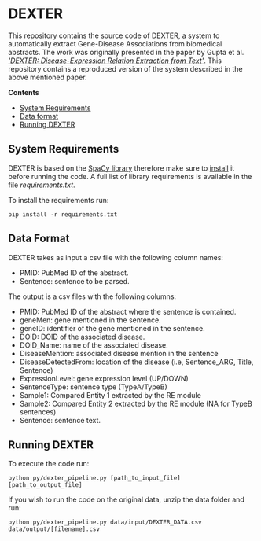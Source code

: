# DEXTER
This repository contains the source code of DEXTER, a system to automatically extract Gene-Disease Associations from biomedical abstracts. The work was originally presented in the paper by Gupta et al. [*'DEXTER: Disease-Expression Relation Extraction from Text'*](https://pubmed.ncbi.nlm.nih.gov/29860481/). This repository contains a reproduced version of the system described in the above mentioned paper. 

**Contents**

* [System Requirements](#system-requirements)
* [Data format](#data-format)
* [Running DEXTER](#running-dexter)

## System Requirements

DEXTER is based on the [SpaCy library](https://spacy.io/) therefore make sure to [install](https://spacy.io/usage) it before running the code. A full list of library requirements is available in the file _requirements.txt_.

To install the requirements run:
```
pip install -r requirements.txt
```

## Data Format

DEXTER takes as input a csv file with the following column names:
- PMID: PubMed ID of the abstract.
- Sentence: sentence to be parsed.

The output is a csv files with the following columns:
- PMID: PubMed ID of the abstract where the sentence is contained.
- geneMen: gene mentioned in the sentence.
- geneID: identifier of the gene mentioned in the sentence.
- DOID: DOID of the associated disease.
- DOID_Name: name of the associated disease.
- DiseaseMention: associated disease mention in the sentence
- DiseaseDetectedFrom: location of the disease (i.e, Sentence_ARG, Title, Sentence)
- ExpressionLevel: gene expression level (UP/DOWN)
- SentenceType: sentence type (TypeA/TypeB)
- Sample1: Compared Entity 1 extracted by the RE module
- Sample2: Compared Entity 2 extracted by the RE module (NA for TypeB sentences)
- Sentence: sentence text.

## Running DEXTER

To execute the code run:
```
python py/dexter_pipeline.py [path_to_input_file] [path_to_output_file]
```

If you wish to run the code on the original data, unzip the data folder and run:
```
python py/dexter_pipeline.py data/input/DEXTER_DATA.csv data/output/[filename].csv
```
